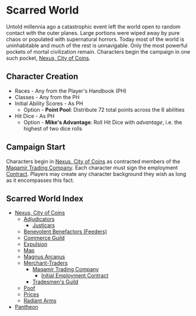 # Scarred World
Untold millennia ago a catastrophic event left the world open to random contact with the outer planes. Large portions were wiped away by pure chaos or populated with supernatural horrors. Today most of the world is uninhabitable and much of the rest is unnavigable. Only the most powerful pockets of mortal civilization remain. Characters begin the campaign in one such pocket, [Nexus, City of Coins](./city-of-coins.md).

## Character Creation
* Races - Any from the Player's Handbook (PH)
* Classes - Any from the PH
* Initial Ability Scores - As PH
    * Option - **Point Pool**: Distribute 72 total points across the 6 abilities
* Hit Dice - As PH
    * Option - **Mike's Advantage**: Roll Hit Dice with *advantage*, i.e. the highest of two dice rolls

## Campaign Start
Characters begin in [Nexus, City of Coins](./city-of-coins.md) as contracted members of the [Maqamir Trading Company](./maqamir.md). Each character must sign the employment [Contract](./contract.md). Players may create any character background they wish as long as it encompasses this fact.

## Scarred World Index
* [Nexus, City of Coins](./city-of-coins.md)
    * [Adjudicators](./adjudicators.md)
        * [Justicars](./justicars.md)
    * [Benevolent Benefactors (Feeders)](./feeders.md)
    * [Commerce Guild](./commerce-guild.md)
    * [Expulsion](./expulsion.md)
    * [Map](./city-of-coins-map.png)
    * [Magnus Arcanus](./magnus-arcanus.md)
    * [Merchant-Traders](./merchant-traders.md)
        * [Maqamir Trading Company](./maqamir.md)
            *  [Initial Employment Contract](./contract.md)
        * [Tradesmen's Guild](./tradesmens-guild.md)
    * [Poof](./poof.md)
    * [Prices](./prices.md)
    * [Radiant Arms](./radiant-arms.md)
* [Pantheon](./pantheon.md)